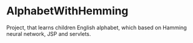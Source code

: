 # AlphabetWithHemming
Project, that learns children English alphabet, which based on Hamming neural network, JSP and servlets.
